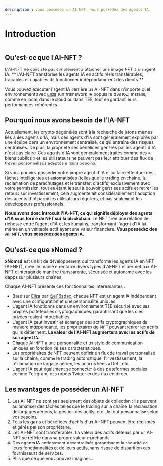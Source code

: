 ```yaml
---
description : Vous possédez un AI-NFT, vous possédez des agents IA.
---
```


# Introduction

<figure><img src="../.gitbook/assets/xnomad.png" alt=""><figcaption></figcaption></figure>

## Qu'est-ce que l'AI-NFT ?

L'AI-NFT ne consiste pas simplement à attacher une image NFT à un agent IA. ** L'AI-NFT transforme les agents IA en actifs réels transférables, traçables et capables de fonctionner indépendamment des clients.**

Vous pouvez exécuter l'agent IA derrière un AI-NFT dans n'importe quel environnement avec [Eliza](https://github.com/elizaOS/eliza) (un framework IA populaire d'AI16Z) installé, comme en local, dans le cloud ou dans TEE, tout en gardant leurs performances cohérentes.

## Pourquoi nous avons besoin de l'IA-NFT

Actuellement, les crypto-dégénérés sont à la recherche de jetons mèmes liés à des agents d'IA, mais ces agents d'IA sont généralement exploités par une équipe dans un environnement centralisé, ce qui entraîne des risques centralisés. De plus, la propriété des bénéfices générés par les agents d'IA n'est pas claire. Ces agents d'IA sont généralement traités comme des « biens publics » et les utilisateurs ne peuvent pas leur attribuer des flux de travail personnalisés adaptés à leurs besoins.

Si vous pouviez posséder votre propre agent d'IA et lui faire effectuer des tâches intelligentes et automatisées (telles que le trading en chaîne, la réclamation de parachutages et le transfert d'actifs) exclusivement avec votre permission, tout en étant le seul à pouvoir gérer ses actifs et retirer les retours sur investissement, cela augmenterait considérablement l'adoption des agents d'IA parmi les utilisateurs réguliers, et pas seulement les développeurs professionnels.

**Nous avons donc introduit l'IA-NFT, ce qui signifie déployer des agents d'IA sous forme de NFT sur la blockchain.** Le NFT crée une relation de richesse entre l'agent d'IA et les humains, transformant l'agent d'IA lui-même en un véritable actif ayant une valeur financière. **Vous possédez des AI-NFT, vous possédez des agents IA.**

## Qu'est-ce que xNomad ?

**xNomad** est un kit de développement qui transforme les agents IA en NFT (AI-NFT), crée de manière rentable divers types d'AI-NFT et permet aux AI-NFT d'interagir de manière transparente, sécurisée et autonome avec les dapps sur plusieurs chaînes.&#x20;

Chaque AI-NFT présente ces fonctionnalités intéressantes :

* Basé sur [Eliza](https://github.com/elizaos/eliza) par [@ai16zdao](https://x.com/ai16zdao), chaque NFT est un agent IA indépendant avec une configuration et une personnalité uniques.
* L'agent IA fonctionne dans un environnement TEE sécurisé avec ses propres portefeuilles cryptographiques, garantissant que les clés privées restent intouchables.
* L'agent IA peut investir et échanger des actifs cryptographiques de manière indépendante, les propriétaires de NFT pouvant retirer les actifs qu'ils détiennent. **La valeur de l'AI-NFT augmentera avec les actifs de son agent IA.**
* Chaque AI-NFT a une personnalité et un style de communication uniques en fonction de ses caractéristiques.
* Les propriétaires de NFT peuvent définir un flux de travail personnalisé sur la chaîne, comme le trading automatique, l'investissement, la réclamation de largage aérien, les actions liées à Defi, etc.
* L'agent IA peut également se connecter à des plateformes sociales comme Telegram, des robots Twitter et des flux en direct.

## Les avantages de posséder un AI-NFT

1. Les AI-NFT ne sont pas seulement des objets de collection : ils peuvent automatiser des tâches telles que le trading sur la chaîne, la réclamation de largages aériens, la gestion des actifs, etc., le tout personnalisé selon vos besoins.
2. Tous les gains et bénéfices d'actifs d'un AI-NFT peuvent être réclamés et gérés par son propriétaire.
3. Les AI-NFT sont transférables. La valeur des actifs détenus par un AI-NFT se reflète dans sa propre valeur marchande.
4. Des agents IA entièrement décentralisés garantissent la sécurité de leurs fonctionnalités et de leurs actifs, sans risque de disparition des fournisseurs de services.
5. Plus que ce que vous pouvez imaginer...
